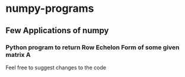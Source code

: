 # numpy-programs
## Few Applications of numpy

### Python program to return Row Echelon Form of some given matrix A 

Feel free to suggest changes to the code



